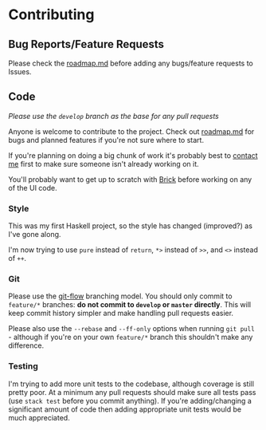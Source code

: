 # Contributing

## Bug Reports/Feature Requests

Please check the [roadmap.md](https://github.com/smallhadroncollider/taskell/blob/develop/roadmap.md) before adding any bugs/feature requests to Issues.

## Code

*Please use the `develop` branch as the base for any pull requests*

Anyone is welcome to contribute to the project. Check out [roadmap.md](https://github.com/smallhadroncollider/taskell/blob/develop/roadmap.md) for bugs and planned features if you're not sure where to start.

If you're planning on doing a big chunk of work it's probably best to [contact me](mailto:mark@smallhadroncollider.com) first to make sure someone isn't already working on it.

You'll probably want to get up to scratch with [Brick](https://github.com/jtdaugherty/brick) before working on any of the UI code.

### Style

This was my first Haskell project, so the style has changed (improved?) as I've gone along.

I'm now trying to use `pure` instead of `return`, `*>` instead of `>>`, and `<>` instead of `++`.

### Git

Please use the [git-flow](http://nvie.com/posts/a-successful-git-branching-model/) branching model. You should only commit to `feature/*` branches: **do not commit to `develop` or `master` directly**. This will keep commit history simpler and make handling pull requests easier.

Please also use the `--rebase` and `--ff-only` options when running `git pull` - although if you're on your own `feature/*` branch this shouldn't make any difference.

### Testing

I'm trying to add more unit tests to the codebase, although coverage is still pretty poor. At a minimum any pull requests should make sure all tests pass (use `stack test` before you commit anything). If you're adding/changing a significant amount of code then adding appropriate unit tests would be much appreciated.
